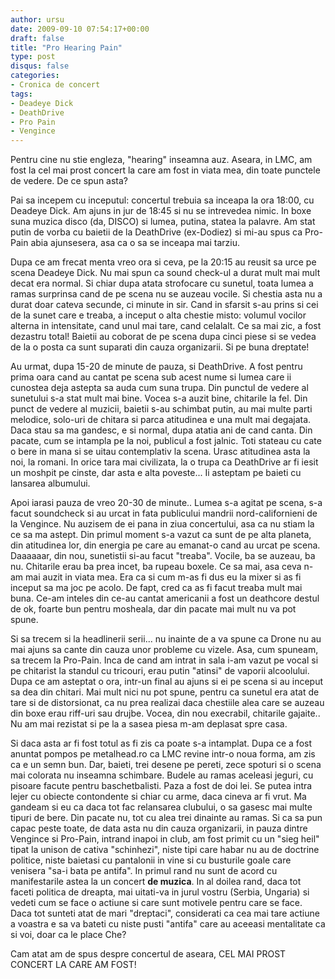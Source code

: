 ```yaml
---
author: ursu
date: 2009-09-10 07:54:17+00:00
draft: false
title: "Pro Hearing Pain"
type: post
disqus: false
categories:
- Cronica de concert
tags:
- Deadeye Dick
- DeathDrive
- Pro Pain
- Vengince
---
```

Pentru cine nu stie engleza, "hearing" inseamna auz. Aseara, in LMC, am fost la cel mai prost concert la care am fost in viata mea, din toate punctele de vedere. De ce spun asta?

Pai sa incepem cu inceputul: concertul trebuia sa inceapa la ora 18:00, cu Deadeye Dick. Am ajuns in jur de 18:45 si nu se intrevedea nimic. In boxe suna muzica disco (da, DISCO) si lumea, putina, statea la palavre. Am stat putin de vorba cu baietii de la DeathDrive (ex-Dodiez) si mi-au spus ca Pro-Pain abia ajunsesera, asa ca o sa se inceapa mai tarziu.

Dupa ce am frecat menta vreo ora si ceva, pe la 20:15 au reusit sa urce pe scena Deadeye Dick. Nu mai spun ca sound check-ul a durat mult mai mult decat era normal. Si chiar dupa atata strofocare cu sunetul, toata lumea a ramas surprinsa cand de pe scena nu se auzeau vocile. Si chestia asta nu a durat doar cateva secunde, ci minute in sir. Cand in sfarsit s-au prins si cei de la sunet care e treaba, a inceput o alta chestie misto: volumul vocilor alterna in intensitate, cand unul mai tare, cand celalalt. Ce sa mai zic, a fost dezastru total! Baietii au coborat de pe scena dupa cinci piese si se vedea de la o posta ca sunt suparati din cauza organizarii. Si pe buna dreptate!

Au urmat, dupa 15-20 de minute de pauza, si DeathDrive. A fost pentru prima oara cand au cantat pe scena sub acest nume si lumea care ii cunostea deja astepta sa auda cum suna trupa. Din punctul de vedere al sunetului s-a stat mult mai bine. Vocea s-a auzit bine, chitarile la fel. Din punct de vedere al muzicii, baietii s-au schimbat putin, au mai multe parti melodice, solo-uri de chitara si parca atitudinea e una mult mai degajata. Daca stau sa ma gandesc, e si normal, dupa atatia ani de cand canta. Din pacate, cum se intampla pe la noi, publicul a fost jalnic. Toti stateau cu cate o bere in mana si se uitau contemplativ la scena. Urasc atitudinea asta la noi, la romani. In orice tara mai civilizata, la o trupa ca DeathDrive ar fi iesit un moshpit pe cinste, dar asta e alta poveste... Ii asteptam pe baieti cu lansarea albumului.

Apoi iarasi pauza de vreo 20-30 de minute.. Lumea s-a agitat pe scena, s-a facut soundcheck si au urcat in fata publicului mandrii nord-californieni de la Vengince. Nu auzisem de ei pana in ziua concertului, asa ca nu stiam la ce sa ma astept. Din primul moment s-a vazut ca sunt de pe alta planeta, din atitudinea lor, din energia pe care au emanat-o cand au urcat pe scena. Daaaaaar, din nou, sunetistii si-au facut "treaba". Vocile, ba se auzeau, ba nu. Chitarile erau ba prea incet, ba rupeau boxele. Ce sa mai, asa ceva n-am mai auzit in viata mea. Era ca si cum m-as fi dus eu la mixer si as fi inceput sa ma joc pe acolo. De fapt, cred ca as fi facut treaba mult mai buna. Ce-am inteles din ce-au cantat americanii a fost un deathcore destul de ok, foarte bun pentru mosheala, dar din pacate mai mult nu va pot spune.

Si sa trecem si la headlinerii serii... nu inainte de a va spune ca Drone nu au mai ajuns sa cante din cauza unor probleme cu vizele. Asa, cum spuneam, sa trecem la Pro-Pain. Inca de cand am intrat in sala i-am vazut pe vocal si pe chitarist la standul cu tricouri, erau putin "atinsi" de vaporii alcoolului. Dupa ce am asteptat o ora, intr-un final au ajuns si ei pe scena si au inceput sa dea din chitari. Mai mult nici nu pot spune, pentru ca sunetul era atat de tare si de distorsionat, ca nu prea realizai daca chestiile alea care se auzeau din boxe erau riff-uri sau drujbe. Vocea, din nou execrabil, chitarile gajaite.. Nu am mai rezistat si pe la a sasea piesa m-am deplasat spre casa.

Si daca asta ar fi fost totul as fi zis ca poate s-a intamplat. Dupa ce a fost anuntat pompos pe metalhead.ro ca LMC revine intr-o noua forma, am zis ca e un semn bun. Dar, baieti, trei desene pe pereti, zece spoturi si o scena mai colorata nu inseamna schimbare. Budele au ramas aceleasi jeguri, cu pisoare facute pentru baschetbalisti. Paza a fost de doi lei. Se putea intra lejer cu obiecte contondente si chiar cu arme, daca cineva ar fi vrut. Ma gandeam si eu ca daca tot fac relansarea clubului, o sa gasesc mai multe tipuri de bere. Din pacate nu, tot cu alea trei dinainte au ramas. Si ca sa pun capac peste toate, de data asta nu din cauza organizarii, in pauza dintre Vengince si Pro-Pain, intrand inapoi in club, am fost primit cu un "sieg heil" tipat la unison de cativa "schinhezi", niste tipi care habar nu au de doctrine politice, niste baietasi cu pantalonii in vine si cu busturile goale care venisera "sa-i bata pe antifa". In primul rand nu sunt de acord cu manifestarile astea la un concert **de muzica**. In al doilea rand, daca tot faceti politica de dreapta, mai uitati-va in jurul vostru (Serbia, Ungaria) si vedeti cum se face o actiune si care sunt motivele pentru care se face. Daca tot sunteti atat de mari "dreptaci", considerati ca cea mai tare actiune a voastra e sa va bateti cu niste pusti "antifa" care au aceeasi mentalitate ca si voi, doar ca le place Che?

Cam atat am de spus despre concertul de aseara, CEL MAI PROST CONCERT LA CARE AM FOST!
